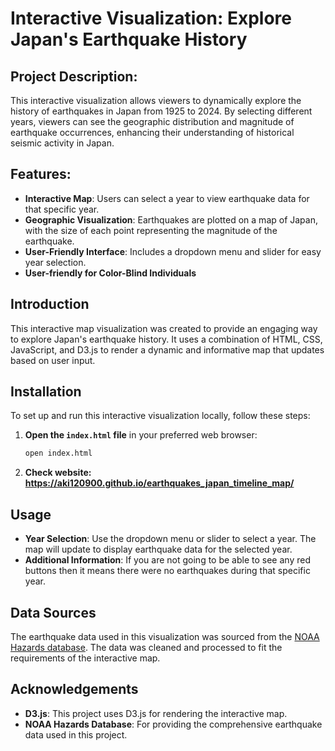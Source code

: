 # Interactive Visualization: Explore Japan's Earthquake History

## Project Description:
This interactive visualization allows viewers to dynamically explore the history of earthquakes in Japan from 1925 to 2024. 
By selecting different years, viewers can see the geographic distribution and magnitude of earthquake occurrences, enhancing their understanding of historical seismic activity in Japan.

## Features: 
- **Interactive Map**: Users can select a year to view earthquake data for that specific year.
- **Geographic Visualization**: Earthquakes are plotted on a map of Japan, with the size of each point representing the magnitude of the earthquake.
- **User-Friendly Interface**: Includes a dropdown menu and slider for easy year selection.
- **User-friendly for Color-Blind Individuals**

## Introduction
This interactive map visualization was created to provide an engaging way to explore Japan's earthquake history. It uses a combination of HTML, CSS, JavaScript, and D3.js to render a dynamic and informative map that updates based on user input.


## Installation
To set up and run this interactive visualization locally, follow these steps:

1. **Open the `index.html` file** in your preferred web browser:
    ```bash
    open index.html
    ```

2. **Check website: https://aki120900.github.io/earthquakes_japan_timeline_map/**


## Usage
- **Year Selection**: Use the dropdown menu or slider to select a year. The map will update to display earthquake data for the selected year.
- **Additional Information**: If you are not going to be able to see any red buttons then it means there were no earthquakes during that specific year.

## Data Sources
The earthquake data used in this visualization was sourced from the [NOAA Hazards database](https://www.ngdc.noaa.gov/hazel/view/hazards/earthquake/search). The data was cleaned and processed to fit the requirements of the interactive map.


## Acknowledgements
- **D3.js**: This project uses D3.js for rendering the interactive map.
- **NOAA Hazards Database**: For providing the comprehensive earthquake data used in this project.


